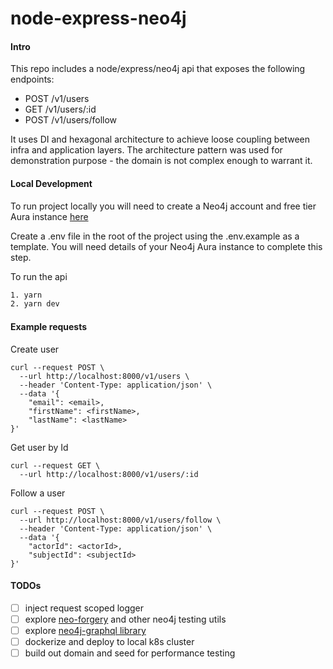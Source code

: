 # node-express-neo4j

#### Intro

This repo includes a node/express/neo4j api that exposes the following endpoints:

- POST /v1/users
- GET /v1/users/:id
- POST /v1/users/follow

It uses DI and hexagonal architecture to achieve loose coupling between infra and application layers. The architecture pattern was used for demonstration purpose - the domain is not complex enough to warrant it.

#### Local Development

To run project locally you will need to create a Neo4j account and free tier Aura instance [here](https://login.neo4j.com/u/login/identifier?state=hKFo2SBtN1kwLWpTbWpXOFJYOXM3SFBLQ2VpVGRvWUpBdWpuSKFur3VuaXZlcnNhbC1sb2dpbqN0aWTZIHlFajZ4U2F2am5yYWkybVBsRkJDT1RDZFQ5blFrUUZWo2NpZNkgV1NMczYwNDdrT2pwVVNXODNnRFo0SnlZaElrNXpZVG8)

Create a .env file in the root of the project using the .env.example as a template. You will need details of your Neo4j Aura instance to complete this step.

To run the api

```bash
1. yarn
2. yarn dev
```

#### Example requests

Create user

```
curl --request POST \
  --url http://localhost:8000/v1/users \
  --header 'Content-Type: application/json' \
  --data '{
	"email": <email>,
	"firstName": <firstName>,
	"lastName": <lastName>
}'
```

Get user by Id

```
curl --request GET \
  --url http://localhost:8000/v1/users/:id
```

Follow a user

```
curl --request POST \
  --url http://localhost:8000/v1/users/follow \
  --header 'Content-Type: application/json' \
  --data '{
	"actorId": <actorId>,
	"subjectId": <subjectId>
}'
```

#### TODOs

- [ ] inject request scoped logger
- [ ] explore [neo-forgery](https://github.com/YizYah/neo-forgery) and other neo4j testing utils
- [ ] explore [neo4j-graphql library](https://neo4j.com/developer/graphql/)
- [ ] dockerize and deploy to local k8s cluster
- [ ] build out domain and seed for performance testing
